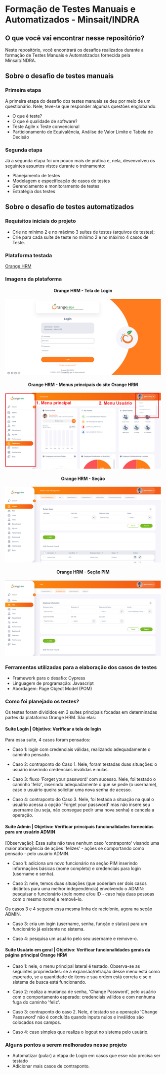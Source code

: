 # Formação de Testes Manuais e Automatizados - Minsait/INDRA

## O que você vai encontrar nesse repositório?

Neste repositório, você encontrará os desafios realizados durante a formação de Testes Manuais e Automatizados fornecida pela Minsait/INDRA.

## Sobre o desafio de testes manuais

### Primeira etapa

A primeira etapa do desafio dos testes manuais se deu por meio de um questionário. Nele, teve-se que responder algumas questões englobando:

- O que é teste? 
- O que é qualidade de software? 
- Teste Agile x Teste convencional
- Particionamento de Equivalência, Análise de Valor Limite e Tabela de Decisão

### Segunda etapa

Já a segunda etapa foi um pouco mais de prática e, nela, desenvolveu os seguintes assuntos vistos durante o treinamento:

- Planejamento de testes
- Modelagem e especificação de casos de testes
- Gerenciamento e monitoramento de testes
- Estratégia dos testes

## Sobre o desafio de testes automatizados

### Requisitos iniciais do projeto

- Crie no mínimo 2 e no máximo 3 suítes de testes (arquivos de testes);
- Crie para cada suíte de teste no mínimo 2 e no máximo 4 casos de Teste.

### Plataforma testada

[Orange HRM](https://opensource-demo.orangehrmlive.com/)

### Imagens da plataforma

<div align="center">

#### Orange HRM - Tela de Login
![Orange HRM - Login](https://github.com/leonardonps/desafios-finais-testes-manuais-automatizados-minsait/blob/main/desafio-testes-automatizados/imagens/tela-login.png)

#### Orange HRM - Menus principais do site Orange HRM
![Menus principais do site](https://github.com/leonardonps/desafios-finais-testes-manuais-automatizados-minsait/blob/main/desafio-testes-automatizados/imagens/orange-menus.png)

#### Orange HRM - Seção
![Orange HRM - Seção Admin](https://github.com/leonardonps/desafios-finais-testes-manuais-automatizados-minsait/blob/main/desafio-testes-automatizados/imagens/orange-admin.png)

#### Orange HRM - Seção PIM
![Orange HRM - Seção PIM](https://github.com/leonardonps/desafios-finais-testes-manuais-automatizados-minsait/blob/main/desafio-testes-automatizados/imagens/orange-pim.png)

</div>

### Ferramentas utilizadas para a elaboração dos casos de testes

- Framework para o desafio: Cypress
- Linguagem de programação: Javascript
- Abordagem: Page Object Model (POM)

### Como foi planejado os testes?

Os testes foram divididos em 3 suítes principais focadas em determinadas partes da plataforma Orange HRM. São elas:

#### Suíte Login | Objetivo: Verificar a tela de login

Para essa suíte, 4 casos foram pensados:

- Caso 1: login com credenciais válidas, realizando adequadamente o caminho pensado.

- Caso 2: contraponto do Caso 1. Nele, foram testadas duas situações: o usuário inserindo credenciais inválidas e nulas.

- Caso 3: fluxo 'Forget your password' com sucesso. Nele, foi testado o caminho 'feliz', inserindo adequadamente o que se pede (o username), caso o usuário queira solicitar uma nova senha de acesso.

- Caso 4: contraponto do Caso 3. Nele, foi testada a situação na qual o usuário acessa a opção 'Forget your password' mas não insere seu username (ou seja, não consegue pedir uma nova senha) e cancela a operação.

#### Suíte Admin | Objetivo: Verificar principais funcionalidades fornecidas para um usuário ADMIN

[Observação]: Essa suíte não teve nenhum caso 'contraponto' visando uma maior abrangência de ações 'felizes' - ações se comportando como pensado - pelo usuário ADMIN.  
- Caso 1: adiciona um novo funcionário na seção PIM inserindo informações básicas (nome completo) e credenciais para login (username e senha).
 
- Caso 2: nele, temos duas situações (que poderiam ser dois casos distintos para uma melhor independência) envolvendo o ADMIN: pesquisar o funcionário (pelo nome e/ou ID - caso haja duas pessoas com o mesmo nome) e removê-lo.

Os casos 3 e 4 seguem essa mesma linha de racicíonio, agora na seção ADMIN.

- Caso 3: cria um login (username, senha, função e status) para um funcionário já existente no sistema.

- Caso 4: pesquisa um usuário pelo seu username e remove-o.

#### Suíte Usuário em geral | Objetivo: Verificar funcionalidades gerais da página principal Orange HRM

- Caso 1: nele, o menu principal lateral é testado. Observa-se as seguintes propriedades: se a expansão/retração desse menu está como esperado, se a quantidade de items e sua ordem está correta e se o sistema de busca está funcionando.

- Caso 2: realiza a mudança de senha, 'Change Password', pelo usuário com o comportamento esperado: credenciais válidos e com nenhuma fuga do caminho 'feliz'.

- Caso 3: contraponto do caso 2. Nele, é testado se a operação 'Change Passsword' não é concluída quando inputs nulos e inválidos são colocados nos campos.

- Caso 4: caso simples que realiza o logout no sistema pelo usuário.

### Alguns pontos a serem melhorados nesse projeto

- Automatizar (pular) a etapa de Login em casos que esse não precisa ser testado 
- Adicionar mais casos de contraponto.
